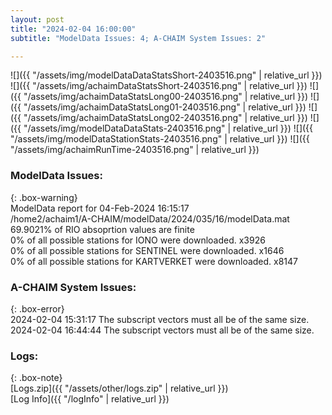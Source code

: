 ```yaml
---
layout: post
title: "2024-02-04 16:00:00"
subtitle: "ModelData Issues: 4; A-CHAIM System Issues: 2"

---
```


![]({{ "/assets/img/modelDataDataStatsShort-2403516.png" | relative_url }})
![]({{ "/assets/img/achaimDataStatsShort-2403516.png" | relative_url }})
![]({{ "/assets/img/achaimDataStatsLong00-2403516.png" | relative_url }})
![]({{ "/assets/img/achaimDataStatsLong01-2403516.png" | relative_url }})
![]({{ "/assets/img/achaimDataStatsLong02-2403516.png" | relative_url }})
![]({{ "/assets/img/modelDataDataStats-2403516.png" | relative_url }})
![]({{ "/assets/img/modelDataStationStats-2403516.png" | relative_url }})
![]({{ "/assets/img/achaimRunTime-2403516.png" | relative_url }})


### ModelData Issues:  
  
{: .box-warning}  
 ModelData report for 04-Feb-2024 16:15:17   
 /home2/achaim1/A-CHAIM/modelData/2024/035/16/modelData.mat   
 69.9021% of RIO absoprtion values are finite   
 0% of all possible stations for IONO were downloaded. x3926   
 0% of all possible stations for SENTINEL were downloaded. x1646   
 0% of all possible stations for KARTVERKET were downloaded. x8147   
  
### A-CHAIM System Issues:  
  
{: .box-error}  
2024-02-04 15:31:17 The subscript vectors must all be of the same size.  
2024-02-04 16:44:44 The subscript vectors must all be of the same size.  

### Logs:  
  
{: .box-note}  
[Logs.zip]({{ "/assets/other/logs.zip" | relative_url }})  
[Log Info]({{ "/logInfo" | relative_url }})  
